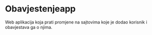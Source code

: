# Obavjestenjeapp
Web aplikacija koja prati promjene na sajtovima koje je dodao korisnik i obavjestava ga o njima.
